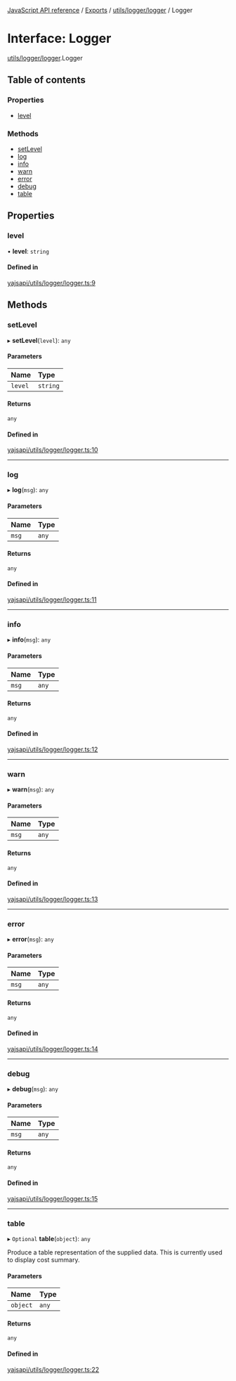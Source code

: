 [JavaScript API reference](../README) / [Exports](../modules) / [utils/logger/logger](../modules/utils_logger_logger) / Logger

# Interface: Logger

[utils/logger/logger](../modules/utils_logger_logger).Logger

## Table of contents

### Properties

- [level](utils_logger_logger.Logger#level)

### Methods

- [setLevel](utils_logger_logger.Logger#setlevel)
- [log](utils_logger_logger.Logger#log)
- [info](utils_logger_logger.Logger#info)
- [warn](utils_logger_logger.Logger#warn)
- [error](utils_logger_logger.Logger#error)
- [debug](utils_logger_logger.Logger#debug)
- [table](utils_logger_logger.Logger#table)

## Properties

### level

• **level**: `string`

#### Defined in

[yajsapi/utils/logger/logger.ts:9](https://github.com/golemfactory/yajsapi/blob/d7422f1/yajsapi/utils/logger/logger.ts#L9)

## Methods

### setLevel

▸ **setLevel**(`level`): `any`

#### Parameters

| Name | Type |
| :------ | :------ |
| `level` | `string` |

#### Returns

`any`

#### Defined in

[yajsapi/utils/logger/logger.ts:10](https://github.com/golemfactory/yajsapi/blob/d7422f1/yajsapi/utils/logger/logger.ts#L10)

___

### log

▸ **log**(`msg`): `any`

#### Parameters

| Name | Type |
| :------ | :------ |
| `msg` | `any` |

#### Returns

`any`

#### Defined in

[yajsapi/utils/logger/logger.ts:11](https://github.com/golemfactory/yajsapi/blob/d7422f1/yajsapi/utils/logger/logger.ts#L11)

___

### info

▸ **info**(`msg`): `any`

#### Parameters

| Name | Type |
| :------ | :------ |
| `msg` | `any` |

#### Returns

`any`

#### Defined in

[yajsapi/utils/logger/logger.ts:12](https://github.com/golemfactory/yajsapi/blob/d7422f1/yajsapi/utils/logger/logger.ts#L12)

___

### warn

▸ **warn**(`msg`): `any`

#### Parameters

| Name | Type |
| :------ | :------ |
| `msg` | `any` |

#### Returns

`any`

#### Defined in

[yajsapi/utils/logger/logger.ts:13](https://github.com/golemfactory/yajsapi/blob/d7422f1/yajsapi/utils/logger/logger.ts#L13)

___

### error

▸ **error**(`msg`): `any`

#### Parameters

| Name | Type |
| :------ | :------ |
| `msg` | `any` |

#### Returns

`any`

#### Defined in

[yajsapi/utils/logger/logger.ts:14](https://github.com/golemfactory/yajsapi/blob/d7422f1/yajsapi/utils/logger/logger.ts#L14)

___

### debug

▸ **debug**(`msg`): `any`

#### Parameters

| Name | Type |
| :------ | :------ |
| `msg` | `any` |

#### Returns

`any`

#### Defined in

[yajsapi/utils/logger/logger.ts:15](https://github.com/golemfactory/yajsapi/blob/d7422f1/yajsapi/utils/logger/logger.ts#L15)

___

### table

▸ `Optional` **table**(`object`): `any`

Produce a table representation of the supplied data.
This is currently used to display cost summary.

#### Parameters

| Name | Type |
| :------ | :------ |
| `object` | `any` |

#### Returns

`any`

#### Defined in

[yajsapi/utils/logger/logger.ts:22](https://github.com/golemfactory/yajsapi/blob/d7422f1/yajsapi/utils/logger/logger.ts#L22)
